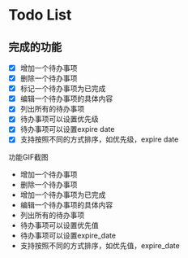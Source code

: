 # Todo List

## 完成的功能

- [x] 增加一个待办事项
- [x] 删除一个待办事项
- [x] 标记一个待办事项为已完成
- [x] 编辑一个待办事项的具体内容
- [x] 列出所有的待办事项
- [x] 待办事项可以设置优先级
- [x] 待办事项可以设置expire date
- [x] 支持按照不同的方式排序，如优先级，expire date

功能GIF截图

- 增加一个待办事项
- 删除一个待办事项
- 增加一个待办事项为已完成
- 编辑一个待办事项的具体内容
- 列出所有的待办事项
- 待办事项可以设置优先值
- 待办事项可以设置expire_date
- 支持按照不同的方式排序，如优先值，expire_date

